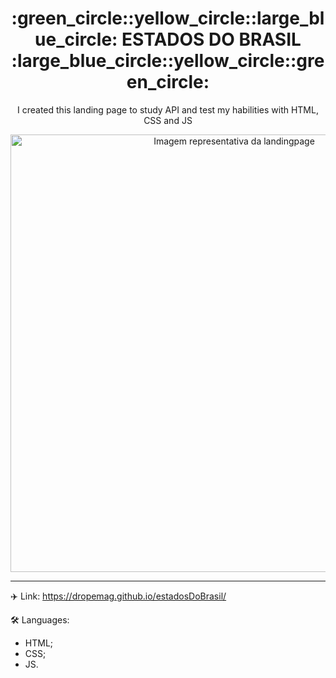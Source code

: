 <h1 align="center">:green_circle::yellow_circle::large_blue_circle: ESTADOS DO BRASIL :large_blue_circle::yellow_circle::green_circle:</h1>

<p align="center">I created this landing page to study API and test my habilities with HTML, CSS and JS</p>

<div align="center">
<img src="https://user-images.githubusercontent.com/107576199/200208753-958ed4be-786d-46a6-94ec-95c9c8e73d51.jpg" alt="Imagem representativa da landingpage" width="700px">
</div>

---

:airplane: Link:
https://dropemag.github.io/estadosDoBrasil/

:hammer_and_wrench: Languages:
- HTML;
- CSS;
- JS.

